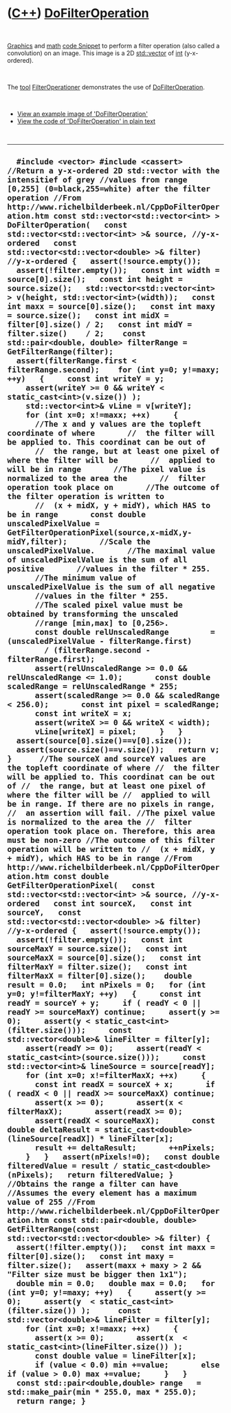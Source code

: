 



 

 

 

 

 

([C++](Cpp.htm)) [DoFilterOperation](CppDoFilterOperation.htm)
==============================================================

 

[Graphics](CppGraphics.htm) and [math](CppMath.htm) [code
Snippet](CppCodeSnippets.htm) to perform a filter operation (also called
a convolution) on an image. This image is a 2D
[std::vector](CppVector.htm) of [int](CppInt.htm) (y-x-ordered).

 

The [tool](Tools.htm) [FilterOperationer](ToolFilterOperationer.htm)
demonstrates the use of [DoFilterOperation](CppDoFilterOperation.htm).

 

-   [View an example image of
    'DoFilterOperation'](CppDoFilterOperation.png)
-   [View the code of 'DoFilterOperation' in plain
    text](CppDoFilterOperation.txt)

 

  -----------------------------------------------------------------------------------------------------------------------------------------------------------------------------------------------------------------------------------------------------------------------------------------------------------------------------------------------------------------------------------------------------------------------------------------------------------------------------------------------------------------------------------------------------------------------------------------------------------------------------------------------------------------------------------------------------------------------------------------------------------------------------------------------------------------------------------------------------------------------------------------------------------------------------------------------------------------------------------------------------------------------------------------------------------------------------------------------------------------------------------------------------------------------------------------------------------------------------------------------------------------------------------------------------------------------------------------------------------------------------------------------------------------------------------------------------------------------------------------------------------------------------------------------------------------------------------------------------------------------------------------------------------------------------------------------------------------------------------------------------------------------------------------------------------------------------------------------------------------------------------------------------------------------------------------------------------------------------------------------------------------------------------------------------------------------------------------------------------------------------------------------------------------------------------------------------------------------------------------------------------------------------------------------------------------------------------------------------------------------------------------------------------------------------------------------------------------------------------------------------------------------------------------------------------------------------------------------------------------------------------------------------------------------------------------------------------------------------------------------------------------------------------------------------------------------------------------------------------------------------------------------------------------------------------------------------------------------------------------------------------------------------------------------------------------------------------------------------------------------------------------------------------------------------------------------------------------------------------------------------------------------------------------------------------------------------------------------------------------------------------------------------------------------------------------------------------------------------------------------------------------------------------------------------------------------------------------------------------------------------------------------------------------------------------------------------------------------------------------------------------------------------------------------------------------------------------------------------------------------------------------------------------------------------------------------------------------------------------------------------------------------------------------------------------------------------------------------------------------------------------------------------------------------------------------------------------------------------------------------------------------------------------------------------------------------------------------------------------------------------------------------------------------------------------------------------------------------------------------------------------------------------------------------------------------------------------------------------------------------------------------------------------------------------------------------------------------------------------------------------------------------------------------------------------------------------------------------------------------------------------------------------------------------------------------------------------------------------------------------------------------------------------------------------------------------------------------------------------------------------------------------------------------------------------------------------------------------------------------------------------------------------------------------------------------------------------------------------------------------------------------------------------------------------------------------------------------------------------------------------------------------------------------------------------------------------------------------------------------------------------------------------------------------------------------------------------------------------------------------------
  `  #include <vector> #include <cassert>  //Return a y-x-ordered 2D std::vector with the intensitief of grey //values from range [0,255] (0=black,255=white) after the filter operation //From http://www.richelbilderbeek.nl/CppDoFilterOperation.htm const std::vector<std::vector<int> > DoFilterOperation(   const std::vector<std::vector<int> >& source, //y-x-ordered   const std::vector<std::vector<double> >& filter) //y-x-ordered {   assert(!source.empty());   assert(!filter.empty());   const int width = source[0].size();   const int height = source.size();   std::vector<std::vector<int> > v(height, std::vector<int>(width));   const int maxx = source[0].size();   const int maxy = source.size();   const int midX = filter[0].size() / 2;   const int midY = filter.size()    / 2;    const std::pair<double, double> filterRange = GetFilterRange(filter);   assert(filterRange.first < filterRange.second);    for (int y=0; y!=maxy; ++y)   {     const int writeY = y;     assert(writeY >= 0 && writeY < static_cast<int>(v.size()) );     std::vector<int>& vLine = v[writeY];     for (int x=0; x!=maxx; ++x)     {       //The x and y values are the topleft coordinate of where       //  the filter will be applied to. This coordinat can be out of       //  the range, but at least one pixel of where the filter will be       //  applied to will be in range       //The pixel value is normalized to the area the       //  filter operation took place on       //The outcome of the filter operation is written to       //  (x + midX, y + midY), which HAS to be in range       const double unscaledPixelValue = GetFilterOperationPixel(source,x-midX,y-midY,filter);       //Scale the unscaledPixelValue.       //The maximal value of unscaledPixelValue is the sum of all positive       //values in the filter * 255.       //The minimum value of unscaledPixelValue is the sum of all negative       //values in the filter * 255.       //The scaled pixel value must be obtained by transforming the unscaled       //range [min,max] to [0,256>.       const double relUnscaledRange         = (unscaledPixelValue - filterRange.first)         / (filterRange.second - filterRange.first);       assert(relUnscaledRange >= 0.0 && relUnscaledRange <= 1.0);       const double scaledRange = relUnscaledRange * 255;       assert(scaledRange >= 0.0 && scaledRange < 256.0);       const int pixel = scaledRange;       const int writeX = x;       assert(writeX >= 0 && writeX < width);       vLine[writeX] = pixel;     }   }   assert(source[0].size()==v[0].size());   assert(source.size()==v.size());   return v; }      //The sourceX and sourceY values are the topleft coordinate of where //  the filter will be applied to. This coordinat can be out of //  the range, but at least one pixel of where the filter will be //  applied to will be in range. If there are no pixels in range, //  an assertion will fail. //The pixel value is normalized to the area the //  filter operation took place on. Therefore, this area must be non-zero //The outcome of this filter operation will be written to //  (x + midX, y + midY), which HAS to be in range //From http://www.richelbilderbeek.nl/CppDoFilterOperation.htm const double GetFilterOperationPixel(   const std::vector<std::vector<int> >& source, //y-x-ordered   const int sourceX,   const int sourceY,   const std::vector<std::vector<double> >& filter) //y-x-ordered {   assert(!source.empty());   assert(!filter.empty());   const int sourceMaxY = source.size();   const int sourceMaxX = source[0].size();   const int filterMaxY = filter.size();   const int filterMaxX = filter[0].size();    double result = 0.0;   int nPixels = 0;   for (int y=0; y!=filterMaxY; ++y)   {     const int readY = sourceY + y;     if ( readY < 0 || readY >= sourceMaxY) continue;     assert(y >= 0);     assert(y < static_cast<int>(filter.size()));     const std::vector<double>& lineFilter = filter[y];     assert(readY >= 0);     assert(readY < static_cast<int>(source.size()));     const std::vector<int>& lineSource = source[readY];     for (int x=0; x!=filterMaxX; ++x)     {       const int readX = sourceX + x;       if ( readX < 0 || readX >= sourceMaxX) continue;       assert(x >= 0);       assert(x < filterMaxX);       assert(readX >= 0);       assert(readX < sourceMaxX);       const double deltaResult = static_cast<double>(lineSource[readX]) * lineFilter[x];       result += deltaResult;       ++nPixels;     }   }   assert(nPixels!=0);   const double filteredValue = result / static_cast<double>(nPixels);   return filteredValue; }      //Obtains the range a filter can have //Assumes the every element has a maximum value of 255 //From http://www.richelbilderbeek.nl/CppDoFilterOperation.htm const std::pair<double, double> GetFilterRange(const std::vector<std::vector<double> >& filter) {   assert(!filter.empty());   const int maxx = filter[0].size();   const int maxy = filter.size();   assert(maxx + maxy > 2 && "Filter size must be bigger then 1x1");   double min = 0.0;   double max = 0.0;   for (int y=0; y!=maxy; ++y)   {     assert(y >= 0);     assert(y  < static_cast<int>(filter.size()) );      const std::vector<double>& lineFilter = filter[y];     for (int x=0; x!=maxx; ++x)     {       assert(x >= 0);       assert(x  < static_cast<int>(lineFilter.size()) );        const double value = lineFilter[x];       if (value < 0.0) min +=value;       else if (value > 0.0) max +=value;     }   }   const std::pair<double,double> range   = std::make_pair(min * 255.0, max * 255.0);   return range; }`
  -----------------------------------------------------------------------------------------------------------------------------------------------------------------------------------------------------------------------------------------------------------------------------------------------------------------------------------------------------------------------------------------------------------------------------------------------------------------------------------------------------------------------------------------------------------------------------------------------------------------------------------------------------------------------------------------------------------------------------------------------------------------------------------------------------------------------------------------------------------------------------------------------------------------------------------------------------------------------------------------------------------------------------------------------------------------------------------------------------------------------------------------------------------------------------------------------------------------------------------------------------------------------------------------------------------------------------------------------------------------------------------------------------------------------------------------------------------------------------------------------------------------------------------------------------------------------------------------------------------------------------------------------------------------------------------------------------------------------------------------------------------------------------------------------------------------------------------------------------------------------------------------------------------------------------------------------------------------------------------------------------------------------------------------------------------------------------------------------------------------------------------------------------------------------------------------------------------------------------------------------------------------------------------------------------------------------------------------------------------------------------------------------------------------------------------------------------------------------------------------------------------------------------------------------------------------------------------------------------------------------------------------------------------------------------------------------------------------------------------------------------------------------------------------------------------------------------------------------------------------------------------------------------------------------------------------------------------------------------------------------------------------------------------------------------------------------------------------------------------------------------------------------------------------------------------------------------------------------------------------------------------------------------------------------------------------------------------------------------------------------------------------------------------------------------------------------------------------------------------------------------------------------------------------------------------------------------------------------------------------------------------------------------------------------------------------------------------------------------------------------------------------------------------------------------------------------------------------------------------------------------------------------------------------------------------------------------------------------------------------------------------------------------------------------------------------------------------------------------------------------------------------------------------------------------------------------------------------------------------------------------------------------------------------------------------------------------------------------------------------------------------------------------------------------------------------------------------------------------------------------------------------------------------------------------------------------------------------------------------------------------------------------------------------------------------------------------------------------------------------------------------------------------------------------------------------------------------------------------------------------------------------------------------------------------------------------------------------------------------------------------------------------------------------------------------------------------------------------------------------------------------------------------------------------------------------------------------------------------------------------------------------------------------------------------------------------------------------------------------------------------------------------------------------------------------------------------------------------------------------------------------------------------------------------------------------------------------------------------------------------------------------------------------------------------------------------------------------------------------------------------

 

 

 

 

 





 



